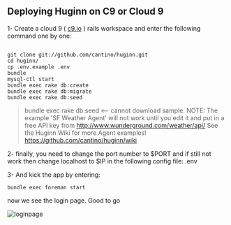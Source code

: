 ## Deploying Huginn on C9 or Cloud 9

1- Create a cloud 9 ( [c9.io](https://c9.io) ) rails workspace and enter the following command one by one:

```

git clone git://github.com/cantino/huginn.git
cd huginn/
cp .env.example .env
bundle
mysql-ctl start
bundle exec rake db:create
bundle exec rake db:migrate
bundle exec rake db:seed

```

> bundle exec rake db:seed <-- cannot download sample.
> NOTE: The example 'SF Weather Agent' will not work until you edit it and put in a free API key from http://www.wunderground.com/weather/api/
> See the Huginn Wiki for more Agent examples! https://github.com/cantino/huginn/wiki

2- finally, you need to change the port number to $PORT and if still not work then change localhost to $IP in the following config file:
.env

3- And kick the app by entering:

```
bundle exec foreman start

```

now we see the login page. Good to go

![loginpage](https://cloud.githubusercontent.com/assets/7134947/14494462/07b2df86-019c-11e6-8bce-f3541920423c.jpg)
